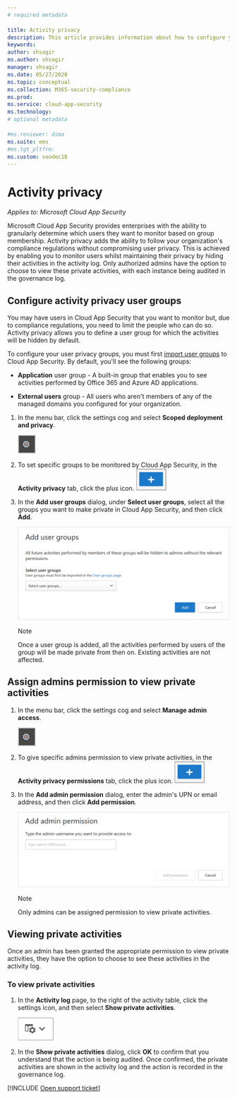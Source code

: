 ```yaml
---
# required metadata

title: Activity privacy
description: This article provides information about how to configure your activity monitoring to comply with your user privacy policy.
keywords:
author: shsagir
ms.author: shsagir
manager: shsagir
ms.date: 05/27/2020
ms.topic: conceptual
ms.collection: M365-security-compliance
ms.prod:
ms.service: cloud-app-security
ms.technology:
# optional metadata

#ms.reviewer: dima
ms.suite: ems
#ms.tgt_pltfrm:
ms.custom: seodec18
---
```

# Activity privacy

*Applies to: Microsoft Cloud App Security*

Microsoft Cloud App Security provides enterprises with the ability to granularly determine which users they want to monitor based on group membership. Activity privacy adds the ability to follow your organization's compliance regulations without compromising user privacy. This is achieved by enabling you to monitor users whilst maintaining their privacy by hiding their activities in the activity log. Only authorized admins have the option to choose to view these private activities, with each instance being audited in the governance log.

## Configure activity privacy user groups

You may have users in Cloud App Security that you want to monitor but, due to compliance regulations, you need to limit the people who can do so. Activity privacy allows you to define a user group for which the activities will be hidden by default.

To configure your user privacy groups, you must first [import user groups](user-groups.md) to Cloud App Security. By default, you'll see the following groups:

- **Application** user group -  A built-in group that enables you to see activities performed by Office 365 and Azure AD applications.

- **External users** group - All users who aren't members of any of the managed domains you configured for your organization.

1. In the menu bar, click the settings cog and select **Scoped deployment and privacy**.

    ![settings icon](media/settings-icon.png)

1. To set specific groups to be monitored by Cloud App Security, in the **Activity privacy** tab, click the plus icon.
    ![icon](media/plus-icon.png)

1. In the **Add user groups** dialog, under **Select user groups**, select all the groups you want to make private in Cloud App Security, and then click **Add**.

    ![Screenshot showing the add user groups dialog box](media/activity-privacy-add-user-groups.png)

    > [!NOTE]
    > Once a user group is added, all the activities performed by users of the group will be made private from then on. Existing activities are not affected.

## Assign admins permission to view private activities

1. In the menu bar, click the settings cog and select **Manage admin access**.

    ![settings icon](media/settings-icon.png)

1. To give specific admins permission to view private activities, in the **Activity privacy permissions** tab, click the plus icon.
    ![icon](media/plus-icon.png)

1. In the **Add admin permission** dialog, enter the admin's UPN or email address, and then click **Add permission**.

    ![Screenshot showing the add admin permission dialog box](media/activity-privacy-add-admin-permission.png)

    > [!NOTE]
    > Only admins can be assigned permission to view private activities.

## Viewing private activities

Once an admin has been granted the appropriate permission to view private activities, they have the option to choose to see these activities in the activity log.

### To view private activities

1. In the **Activity log** page, to the right of the activity table, click the settings icon, and then select **Show private activities**.

    ![Screenshot showing the activity log settings icon](media/activity-privacy-view-settings-icon.png)

1. In the **Show private activities** dialog, click **OK** to confirm that you understand that the action is being audited. Once confirmed, the private activities are shown in the activity log and the action is recorded in the governance log.

[!INCLUDE [Open support ticket](includes/support.md)]

